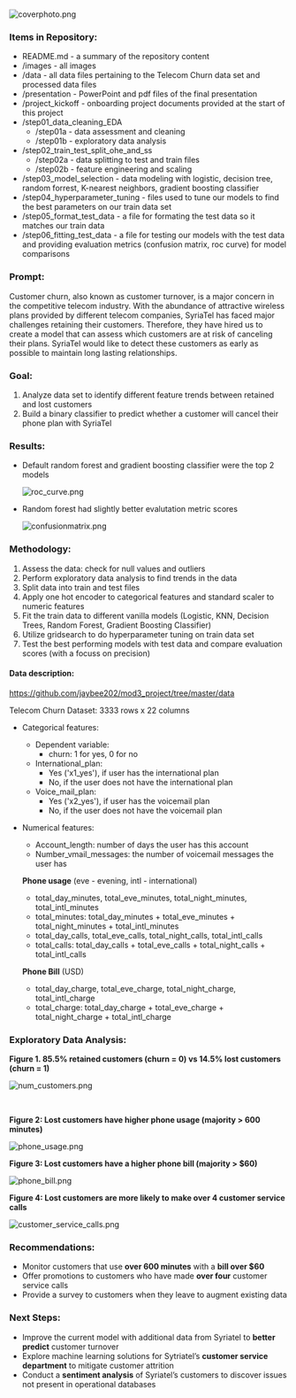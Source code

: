 # 


![coverphoto.png](https://github.com/jaybee202/mod3_project/blob/master/images/coverphoto.png)

### Items in Repository:

- README.md - a summary of the repository content
- /images - all images
- /data - all data files pertaining to the Telecom Churn  data set and processed data files
- /presentation - PowerPoint and pdf files of the final presentation
- /project_kickoff - onboarding project documents provided at the start of this project
- /step01_data_cleaning_EDA 
  - /step01a - data assessment and cleaning
  - /step01b - exploratory data analysis 
- /step02_train_test_split_ohe_and_ss 
  - /step02a - data splitting to test and train files
  - /step02b - feature engineering and scaling 
- /step03_model_selection - data modeling with logistic, decision tree, random forrest, K-nearest neighbors, gradient boosting classifier
- /step04_hyperparameter_tuning - files used to tune our models to find the best parameters on our train data set
- /step05_format_test_data - a file for formating the test data so it matches our train data
- /step06_fitting_test_data - a file for testing our models with the test data and providing evaluation metrics (confusion matrix, roc curve) for model comparisons

### Prompt:
Customer churn, also known as customer turnover, is a major concern in the competitive telecom industry. With the abundance of attractive wireless plans provided by different telecom companies, SyriaTel has faced major challenges retaining their customers. Therefore, they have hired us to create a model that can assess which customers are at risk of canceling their plans. SyriaTel would like to detect these customers as early as possible to maintain long lasting relationships.

### Goal:

1.	Analyze data set to identify different feature trends between retained and lost customers
2.	Build a binary classifier to predict whether a customer will cancel their phone plan with SyriaTel

### Results:

- Default random forest and gradient boosting classifier were the top 2 models

  ![roc_curve.png](https://github.com/jaybee202/mod3_project/blob/master/images/roc_curve.png)

- Random forest had slightly better evalutation metric scores

  ![confusionmatrix.png](https://github.com/jaybee202/mod3_project/blob/master/images/confusionmatrix.png)

### Methodology:

1.	Assess the data: check for null values and outliers
2.	Perform exploratory data analysis to find trends in the data
3.	Split data into train and test files
4.	Apply one hot encoder to categorical features and standard scaler to numeric features 
5.	Fit the train data to different vanilla models (Logistic, KNN, Decision Trees, Random Forest, Gradient Boosting Classifier)
6.	Utilize gridsearch to do hyperparameter tuning on train data set
7.	Test the best performing models with test data and compare evaluation scores (with a focuss on precision)

#### Data description: 

https://github.com/jaybee202/mod3_project/tree/master/data

Telecom Churn Dataset: 3333 rows x 22 columns

- Categorical features:
  - Dependent variable: 
    - churn: 1 for yes, 0 for no 
  - International_plan: 
    - Yes ('x1_yes'), if user has the international plan
    - No, if the user does not have the international plan
  - Voice_mail_plan:
    - Yes ('x2_yes'), if user has the voicemail plan
    - No, if the user does not have the voicemail plan

- Numerical features:

    - Account_length: number of days the user has this account
    - Number_vmail_messages: the number of voicemail messages the user has

    **Phone usage** (eve - evening, intl - international)

    - total_day_minutes, total_eve_minutes, total_night_minutes, total_intl_minutes
    - total_minutes: total_day_minutes + total_eve_minutes + total_night_minutes + total_intl_minutes
    - total_day_calls, total_eve_calls, total_night_calls, total_intl_calls
    - total_calls: total_day_calls +  total_eve_calls + total_night_calls + total_intl_calls

    **Phone Bill** (USD)

    - total_day_charge, total_eve_charge, total_night_charge, total_intl_charge
    - total_charge: total_day_charge + total_eve_charge + total_night_charge + total_intl_charge



### Exploratory Data Analysis: 

**Figure 1. 85.5% retained customers (churn = 0) vs 14.5%  lost customers (churn = 1)**  

![num_customers.png](https://github.com/jaybee202/mod3_project/blob/master/images/num_customers.png)

<br/>

**Figure 2: Lost customers have higher phone usage (majority > 600 minutes)**

![phone_usage.png](https://github.com/jaybee202/mod3_project/blob/master/images/phone_usage.png)
<br/>

**Figure 3: Lost customers have a higher phone bill (majority > $60)**

![phone_bill.png](https://github.com/jaybee202/mod3_project/blob/master/images/phone_bill.png)
<br/>

**Figure 4: Lost customers are more likely to make over 4 customer service calls**

![customer_service_calls.png](https://github.com/jaybee202/mod3_project/blob/master/images/customer_service_calls.png)
<br/>



### Recommendations:

- Monitor customers that use **over 600 minutes** with a **bill over $60**
- Offer promotions to customers who have made **over four** customer service calls
- Provide a survey to customers when they leave to augment existing data

### Next Steps:

- Improve the current model with additional data from Syriatel to **better predict** customer turnover
- Explore machine learning solutions for Sytriatel’s **customer service department** to mitigate customer attrition
- Conduct a **sentiment analysis** of Syriatel’s customers to discover issues not present in operational databases <br/>



